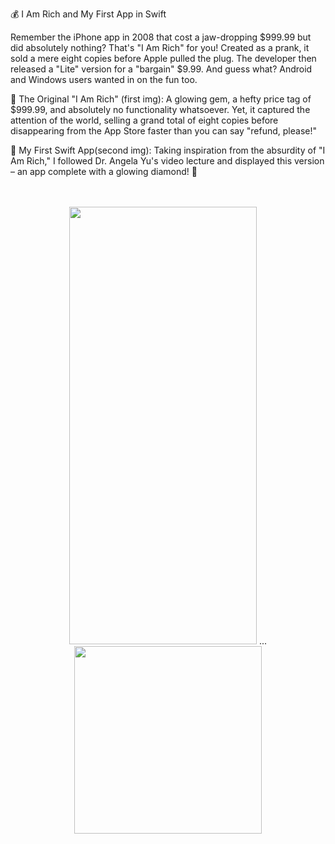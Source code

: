 💰 I Am Rich and My First App in Swift

Remember the iPhone app in 2008 that cost a jaw-dropping $999.99 but did absolutely nothing? That's "I Am Rich" for you! Created as a prank, it sold a mere eight copies before Apple pulled the plug.
The developer then released a "Lite" version for a "bargain" $9.99. And guess what? Android and Windows users wanted in on the fun too.

📱 The Original "I Am Rich" (first img): A glowing gem, a hefty price tag of $999.99, and absolutely no functionality whatsoever. Yet, it captured the attention of the world, selling a grand total of eight copies before disappearing from the App Store faster than you can say "refund, please!"

🚀 My First Swift App(second img): Taking inspiration from the absurdity of "I Am Rich," I followed Dr. Angela Yu's video lecture and displayed this version – an app complete with a glowing diamond! 💎


<br/>
<br/>
<div align="center">
<img src="https://github.com/MuselianiMariami/I-AM-RICH/assets/137683336/e711c3a5-3efa-4abc-9323-3cac6808a729" height="700" width="300"/>
  <span>...</span>
<img src="https://github.com/MuselianiMariami/I-AM-RICH/assets/137683336/205be348-c5ce-4e25-a9c0-d0d91facc07f" width="300"/>
</div>


